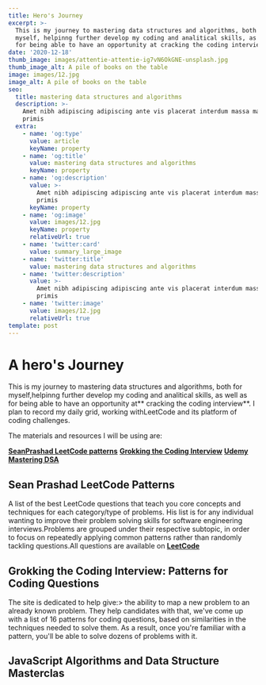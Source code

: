 ```yaml
---
title: Hero's Journey
excerpt: >-
  This is my journey to mastering data structures and algorithms, both for
  myself, helpinng further develop my coding and analitical skills, as well as
  for being able to have an opportunity at cracking the coding interview
date: '2020-12-18'
thumb_image: images/attentie-attentie-ig7vN6OkGNE-unsplash.jpg
thumb_image_alt: A pile of books on the table
image: images/12.jpg
image_alt: A pile of books on the table
seo:
  title: mastering data structures and algorithms
  description: >-
    Amet nibh adipiscing adipiscing ante vis placerat interdum massa massa
    primis
  extra:
    - name: 'og:type'
      value: article
      keyName: property
    - name: 'og:title'
      value: mastering data structures and algorithms
      keyName: property
    - name: 'og:description'
      value: >-
        Amet nibh adipiscing adipiscing ante vis placerat interdum massa massa
        primis
      keyName: property
    - name: 'og:image'
      value: images/12.jpg
      keyName: property
      relativeUrl: true
    - name: 'twitter:card'
      value: summary_large_image
    - name: 'twitter:title'
      value: mastering data structures and algorithms
    - name: 'twitter:description'
      value: >-
        Amet nibh adipiscing adipiscing ante vis placerat interdum massa massa
        primis
    - name: 'twitter:image'
      value: images/12.jpg
      relativeUrl: true
template: post
---
```

# A hero's Journey

This is my journey to mastering data structures and algorithms, both for myself,helpinng further develop my coding and analitical skills, as well as for being able to have an opportunity at** cracking the coding interview**. I plan to record my daily grid, working withLeetCode and its platform of coding challenges.

The materials and resources I will be using are: 

[**SeanPrashad LeetCode patterns**](https://seanprashad.com/leetcode-patterns/)
[**Grokking the Coding Interview**](https://www.educative.io/courses/grokking-the-coding-interview)
[**Udemy Mastering DSA**](https://seanprashad.com/leetcode-patterns/)



## Sean Prashad LeetCode Patterns

A list of the best LeetCode questions that teach you core concepts and techniques for each category/type of problems. His list is for any individual wanting to improve their problem solving skills for software engineering interviews.Problems are grouped under their respective subtopic, in order to focus on repeatedly applying common patterns rather than randomly tackling questions.All questions are available on
[**LeetCode**](https://leetcode.com)

## Grokking the Coding Interview: Patterns for Coding Questions

The site is dedicated to help give:> the ability to map a new problem to an already known problem.
They help candidates with that, we've come up with a list of 16 patterns for coding questions, based on similarities in the techniques needed to solve them. As a result, once you're familiar with a pattern, you'll be able to solve dozens of problems with it.

## JavaScript Algorithms and Data Structure Masterclas

